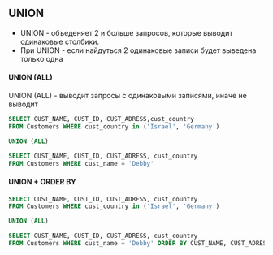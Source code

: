 ## UNION

* UNION - объеденяет 2 и больше запросов, которые выводит одинаковые столбики.
* При UNION - если найдуться 2 одинаковые записи будет выведена только одна


#### UNION (ALL)
UNION (ALL) - выводит запросы с одинаковыми записями, иначе не выводит

```sql
SELECT CUST_NAME, CUST_ID, CUST_ADRESS,cust_country
FROM Customers WHERE cust_country in ('Israel', 'Germany')

UNION (ALL)

SELECT CUST_NAME, CUST_ID, CUST_ADRESS, cust_country 
FROM Customers WHERE cust_name = 'Debby'
```

#### UNION + ORDER BY

```sql
SELECT CUST_NAME, CUST_ID, CUST_ADRESS, cust_country 
FROM Customers WHERE cust_country in ('Israel', 'Germany')

UNION (ALL)

SELECT CUST_NAME, CUST_ID, CUST_ADRESS, cust_country 
FROM Customers WHERE cust_name = 'Debby' ORDER BY CUST_NAME, CUST_ADRESS
```
